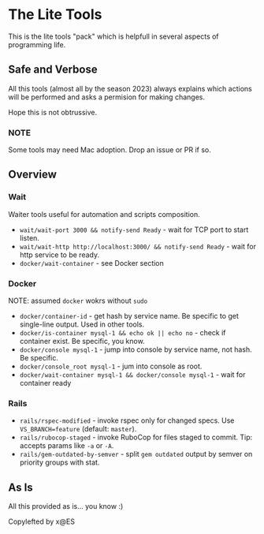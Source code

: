 The Lite Tools
==============

This is the lite tools "pack" which is helpfull in several aspects of programming life.

## Safe and Verbose

All this tools (almost all by the season 2023) always explains which actions will be performed 
and asks a permision for making changes.

Hope this is not obtrussive.

### NOTE

Some tools may need Mac adoption. Drop an issue or PR if so.

## Overview

### Wait

Waiter tools useful for automation and scripts composition.

* `wait/wait-port 3000 && notify-send Ready` - wait for TCP port to start listen.
* `wait/wait-http http://localhost:3000/ && notify-send Ready` - wait for http service to be ready.
* `docker/wait-container` - see Docker section

### Docker

NOTE: assumed `docker` wokrs without `sudo`

* `docker/container-id` - get hash by service name. Be specific to get single-line output. Used in other tools.
* `docker/is-container mysql-1 && echo ok || echo no` - check if container exist. Be specific, you know.
* `docker/console mysql-1` - jump into console by service name, not hash. Be specific.
* `docker/console_root mysql-1` - jum into console as root.
* `docker/wait-container mysql-1 && docker/console mysql-1` - wait for container ready

### Rails

* `rails/rspec-modified` - invoke rspec only for changed specs. Use `VS_BRANCH=feature` (default: `master`).
* `rails/rubocop-staged` - invoke RuboCop for files staged to commit. Tip: accepts params like `-a` or `-A`.
* `rails/gem-outdated-by-semver` - split `gem outdated` output by semver on priority groups with stat.

## As Is

All this provided as is... you know :)

Copylefted by x@ES


